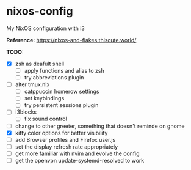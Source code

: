 # nixos-config

My NixOS configuration with i3

**Reference:** https://nixos-and-flakes.thiscute.world/

**TODO:**
- [x] zsh as deafult shell
    - [ ] apply functions and alias to zsh
    - [ ] try abbreviations plugin
- [ ] alter tmux.nix 
    - [ ] catppuccin homerow settings
    - [ ] set keybindings
    - [ ] try persistent sessions plugin 
- [ ] i3blocks
    - [ ] fix sound control
- [ ] change to other greeter, something that doesn't reminde on gnome
- [x] kitty color options for better visibility
- [ ] add Browser profiles and Firefox user.js
- [ ] set the display refresh rate appropriately
- [ ] get more familiar with nvim and evolve the config
- [ ] get the openvpn update-systemd-resolved to work 
